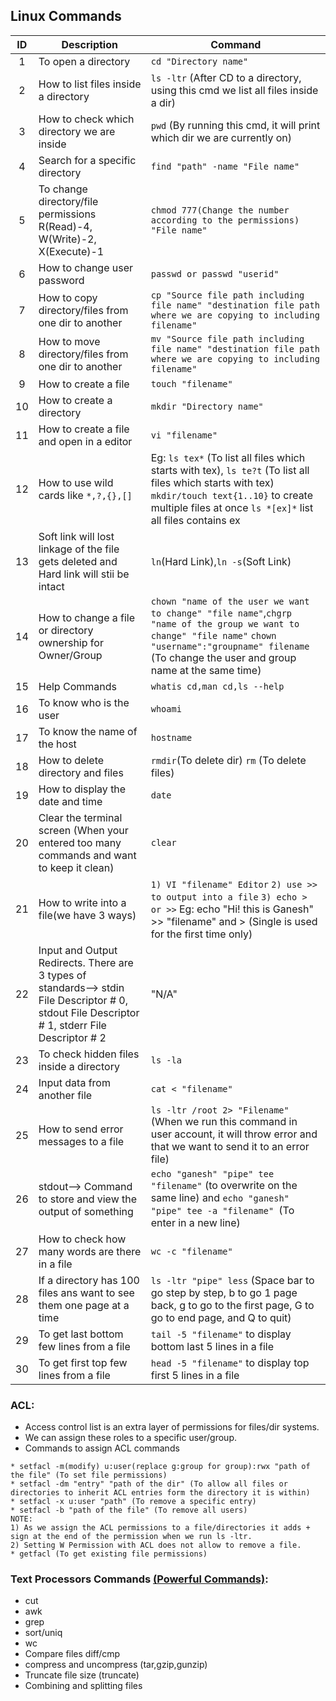 ## Linux Commands

| ID  | Description                                                                                                                                     | Command                                                                                                                                                                                                                        |
|:---:|-------------------------------------------------------------------------------------------------------------------------------------------------|--------------------------------------------------------------------------------------------------------------------------------------------------------------------------------------------------------------------------------|
|  1  | To open a directory                                                                                                                             | ```cd "Directory name"```                                                                                                                                                                                                      |
|  2  | How to list files inside a directory                                                                                                            | ```ls -ltr``` (After CD to a directory, using this cmd we list all files inside a dir)                                                                                                                                         |
|  3  | How to check which directory we are inside                                                                                                      | ```pwd``` (By running this cmd, it will print which dir we are currently on)                                                                                                                                                   |
|  4  | Search for a specific directory                                                                                                                 | ```find "path" -name "File name"```                                                                                                                                                                                            |
|  5  | To change directory/file permissions R(Read)-4, W(Write)-2, X(Execute)-1                                                                        | ```chmod 777(Change the number according to the permissions) "File name"```                                                                                                                                                    |
|  6  | How to change user password                                                                                                                     | ```passwd or passwd "userid"```                                                                                                                                                                                                |
|  7  | How to copy directory/files from one dir to another                                                                                             | ```cp "Source file path including file name" "destination file path where we are copying to including filename"```                                                                                                             |
|  8  | How to move directory/files from one dir to another                                                                                             | ```mv "Source file path including file name" "destination file path where we are copying to including filename"```                                                                                                             |
|  9  | How to create a file                                                                                                                            | ```touch "filename"```                                                                                                                                                                                                         |
| 10  | How to create a directory                                                                                                                       | ```mkdir "Directory name"```                                                                                                                                                                                                   |
| 11  | How to create a file and open in a editor                                                                                                       | ```vi "filename"```                                                                                                                                                                                                            |
| 12  | How to use wild cards like ```*,?,{},[]```                                                                                                      | Eg: ```ls tex*``` (To list all files which starts with tex), ```ls te?t``` (To list all files which starts with tex) ```mkdir/touch text{1..10}``` to create multiple files at once ```ls *[ex]*``` list all files contains ex |
| 13  | Soft link will lost linkage of the file gets deleted and Hard link will stii be intact                                                          | ```ln```(Hard Link),```ln -s```(Soft Link)                                                                                                                                                                                     |
| 14  | How to change a file or directory ownership for Owner/Group                                                                                     | ```chown "name of the user we want to change" "file name"```,```chgrp "name of the group we want to change" "file name"``` ```chown "username":"groupname" filename``` (To change the user and group name at the same time)    |
| 15  | Help Commands                                                                                                                                   | ```whatis cd,man cd,ls --help```                                                                                                                                                                                               |
| 16  | To know who is the user                                                                                                                         | ```whoami```                                                                                                                                                                                                                   |
| 17  | To know the name of the host                                                                                                                    | ```hostname```                                                                                                                                                                                                                 |
| 18  | How to delete directory and files                                                                                                               | ```rmdir```(To delete dir) ```rm``` (To delete files)                                                                                                                                                                          |
| 19  | How to display the date and time                                                                                                                | ```date```                                                                                                                                                                                                                     |
| 20  | Clear the terminal screen (When your entered too many commands and want to keep it clean)                                                       | ```clear```                                                                                                                                                                                                                    |
| 21  | How to write into a file(we have 3 ways)                                                                                                        | ```1) VI "filename" Editor``` ```2) use >> to output into a file``` ```3) echo > or >>``` Eg: echo "Hi! this is Ganesh" >> "filename" and > (Single is used for the first time only)                                           |
| 22  | Input and Output Redirects. There are 3 types of standards--> stdin File Descriptor # 0, stdout File Descriptor # 1, stderr File Descriptor # 2 | "N/A"                                                                                                                                                                                                                          |
| 23  | To check hidden files inside a directory                                                                                                        | ```ls -la```                                                                                                                                                                                                                   |
| 24  | Input data from another file                                                                                                                    | ```cat < "filename"```                                                                                                                                                                                                         |
| 25  | How to send error messages to a file                                                                                                            | ```ls -ltr /root 2> "Filename"``` (When we run this command in user account, it will throw error and that we want to send it to an error file)                                                                                 |
| 26  | stdout--> Command to store and view the output of something                                                                                     | ```echo "ganesh" "pipe" tee "filename"``` (to overwrite on the same line) and ```echo "ganesh" "pipe" tee -a "filename" ```(To enter in a new line)                                                                            |
| 27  | How to check how many words are there in a file                                                                                                 | ```wc -c "filename"```                                                                                                                                                                                                         |
| 28  | If a directory has 100 files ans want to see them one page at a time                                                                            | ```ls -ltr "pipe" less``` (Space bar to go step by step, b to go 1 page back, g to go to the first page, G to go to end page, and Q to quit)                                                                                   |
| 29  | To get last bottom few lines from a file                                                                                                        | ```tail -5 "filename"``` to display bottom last 5 lines in a file                                                                                                                                                              |
| 30  | To get first top few lines from a file                                                                                                          | ```head -5 "filename"``` to display top first 5 lines in a file                                                                                                                                                                |


### ACL:

* Access control list is an extra layer of permissions for files/dir systems.
* We can assign these roles to a specific user/group.
* Commands to assign ACL commands
```
* setfacl -m(modify) u:user(replace g:group for group):rwx "path of the file" (To set file permissions)
* setfacl -dm "entry" "path of the dir" (To allow all files or directories to inherit ACL entries form the directory it is within)
* setfacl -x u:user "path" (To remove a specific entry)
* setfacl -b "path of the file" (To remove all users)
NOTE: 
1) As we assign the ACL permissions to a file/directories it adds + sign at the end of the permission when we run ls -ltr.
2) Setting W Permission with ACL does not allow to remove a file. 
* getfacl (To get existing file permissions)
```
### Text Processors Commands <u>(Powerful Commands)</u>:

* cut
* awk
* grep
* sort/uniq
* wc
* Compare files diff/cmp
* compress and uncompress (tar,gzip,gunzip)
* Truncate file size (truncate)
* Combining and splitting files